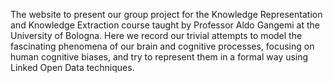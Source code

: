 The website to present our group project for the Knowledge Representation and Knowledge Extraction course taught by Professor Aldo Gangemi at the University of Bologna. Here we record our trivial attempts to model the fascinating phenomena of our brain and cognitive processes, focusing on human cognitive biases, and try to represent them in a formal way using Linked Open Data techniques.
